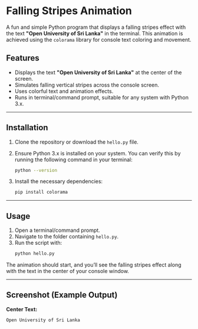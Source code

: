 # Falling Stripes Animation

A fun and simple Python program that displays a falling stripes effect with the text **"Open University of Sri Lanka"** in the terminal. This animation is achieved using the `colorama` library for console text coloring and movement.

## Features
- Displays the text **"Open University of Sri Lanka"** at the center of the screen.
- Simulates falling vertical stripes across the console screen.
- Uses colorful text and animation effects.
- Runs in terminal/command prompt, suitable for any system with Python 3.x.


---

## Installation

1. Clone the repository or download the `hello.py` file.

2. Ensure Python 3.x is installed on your system. You can verify this by running the following command in your terminal:
   ```bash
   python --version
   ```

3. Install the necessary dependencies:
   ```bash
   pip install colorama
   ```

---

## Usage

1. Open a terminal/command prompt.
2. Navigate to the folder containing `hello.py`.
3. Run the script with:
   ```bash
   python hello.py
   ```

The animation should start, and you’ll see the falling stripes effect along with the text in the center of your console window.

---

## Screenshot (Example Output)

**Center Text:**
```
Open University of Sri Lanka
```
